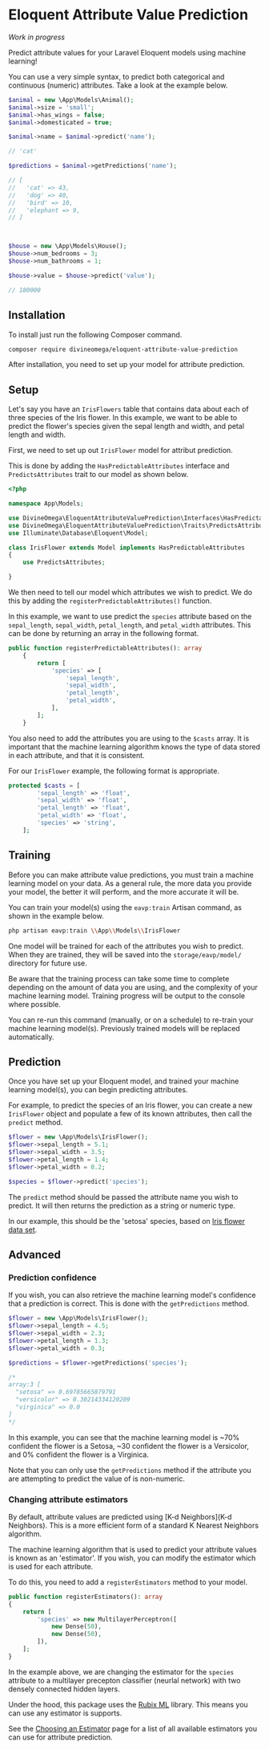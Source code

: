 # Eloquent Attribute Value Prediction

*Work in progress*

Predict attribute values for your Laravel Eloquent models using machine learning!

You can use a very simple syntax, to predict both categorical and continuous (numeric) attributes.
Take a look at the example below.

```php
$animal = new \App\Models\Animal();
$animal->size = 'small';
$animal->has_wings = false;
$animal->domesticated = true;

$animal->name = $animal->predict('name');

// 'cat'

$predictions = $animal->getPredictions('name');

// [
//   'cat' => 43,
//   'dog' => 40,
//   'bird' => 10,
//   'elephant => 9,
// ]



$house = new \App\Models\House();
$house->num_bedrooms = 3;
$house->num_bathrooms = 1;

$house->value = $house->predict('value');

// 180000
```

## Installation

To install just run the following Composer command.

```bash
composer require divineomega/eloquent-attribute-value-prediction
```

After installation, you need to set up your model for attribute prediction.

## Setup

Let's say you have an `IrisFlowers` table that contains data about each of 
three species of the Iris flower. In this example, we want to be able to 
predict the flower's species given the sepal length and width, and 
petal length and width.

First, we need to set up out `IrisFlower` model for attribut prediction.

This is done by adding the `HasPredictableAttributes` interface and 
`PredictsAttributes` trait to our model as shown below.

```php
<?php

namespace App\Models;

use DivineOmega\EloquentAttributeValuePrediction\Interfaces\HasPredictableAttributes;
use DivineOmega\EloquentAttributeValuePrediction\Traits\PredictsAttributes;
use Illuminate\Database\Eloquent\Model;

class IrisFlower extends Model implements HasPredictableAttributes
{
    use PredictsAttributes;

}
``` 

We then need to tell our model which attributes we wish to predict. We do this
by adding the `registerPredictableAttributes()` function. 

In this example, we want to use predict the `species` attribute based on the 
`sepal_length`, `sepal_width`, `petal_length`, and `petal_width` attributes.
This can be done by returning an array in the following format.

```php
public function registerPredictableAttributes(): array
    {
        return [
            'species' => [
                'sepal_length',
                'sepal_width',
                'petal_length',
                'petal_width',
            ],
        ];
    }
```

You also need to add the attributes you are using to the `$casts` array. 
It is important that the machine learning algorithm knows the type of data
stored in each attribute, and that it is consistent.

For our `IrisFlower` example, the following format is appropriate.

```php
protected $casts = [
        'sepal_length' => 'float',
        'sepal_width' => 'float',
        'petal_length' => 'float',
        'petal_width' => 'float',
        'species' => 'string',
    ];
``` 

## Training

Before you can make attribute value predictions, you must train a machine 
learning model on your data. As a general rule, the more data you provide
your model, the better it will perform, and the more accurate it will be.

You can train your model(s) using the `eavp:train` Artisan command, as shown
in the example below.

```bash
php artisan eavp:train \\App\\Models\\IrisFlower
```

One model will be trained for each of the attributes you wish to predict. When
they are trained, they will be saved into the `storage/eavp/model/` directory
for future use.

Be aware that the training process can take some time to complete depending 
on the amount of data you are using, and the complexity of your machine 
learning model. Training progress will be output to the console where possible.

You can re-run this command (manually, or on a schedule) to re-train your 
machine learning model(s). Previously trained models will be replaced 
automatically. 

## Prediction

Once you have set up your Eloquent model, and trained your machine learning 
model(s), you can begin predicting attributes.

For example, to predict the species of an Iris flower, you can create a new
`IrisFlower` object and populate a few of its known attributes, then call the
`predict` method.

```php
$flower = new \App\Models\IrisFlower();
$flower->sepal_length = 5.1;
$flower->sepal_width = 3.5;
$flower->petal_length = 1.4;
$flower->petal_width = 0.2;

$species = $flower->predict('species');  
```

The `predict` method should be passed the attribute name you wish to predict.
It will then returns the prediction as a string or numeric type. 

In our example, this should be the 'setosa'
species, based on [Iris flower data set](https://en.wikipedia.org/wiki/Iris_flower_data_set).

## Advanced

### Prediction confidence

If you wish, you can also retrieve the machine learning model's
confidence that a prediction is correct. This is done with the `getPredictions`
method.

```php
$flower = new \App\Models\IrisFlower();
$flower->sepal_length = 4.5;
$flower->sepal_width = 2.3;
$flower->petal_length = 1.3;
$flower->petal_width = 0.3;

$predictions = $flower->getPredictions('species');

/*
array:3 [
  "setosa" => 0.69785665879791
  "versicolor" => 0.30214334120209
  "virginica" => 0.0
]
*/
```

In this example, you can see that the machine learning model is ~70% confident
the flower is a Setosa, ~30 confident the flower is a Versicolor, and 0% 
confident the flower is a Virginica.

Note that you can only use the `getPredictions` method if the attribute you are
attempting to predict the value of is non-numeric. 

### Changing attribute estimators

By default, attribute values are predicted using 
[K-d Neighbors](K-d Neighbors). This is a more efficient form of
a standard K Nearest Neighbors algorithm.

The machine learning algorithm that is used to predict your attribute values
is known as an 'estimator'. If you wish, you can modify the estimator which
is used for each attribute.

To do this, you need to add a `registerEstimators` method to your model.

```php
public function registerEstimators(): array
{
    return [
        'species' => new MultilayerPerceptron([
            new Dense(50),
            new Dense(50),
        ]),
    ];
}
```

In the example above, we are changing the estimator for the `species` attribute
to a multilayer precepton classifier (neurlal network) with two densely connected 
hidden layers.

Under the hood, this package uses the [Rubix ML](https://rubixml.com/) library.
This means you can use any estimator is supports.

See the [Choosing an Estimator](https://docs.rubixml.com/en/latest/choosing-an-estimator.html)
page for a list of all available estimators you can use for attribute prediction.
